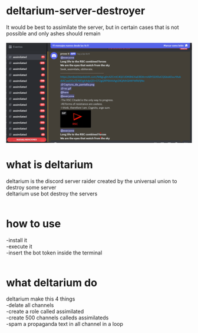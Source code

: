 # deltarium-server-destroyer<br />
It would be best to assimilate the server, but in certain cases that is not possible and only ashes should remain<br />
<br />
![screenshot](https://github.com/Porlius/deltarium-server-destroyer/blob/main/destroyed.png)
# what is deltarium<br />
deltarium is the discord server raider created by the universal union to destroy some server<br />
deltarium use bot destroy the servers<br />
<br />
# how to use<br />
-install it<br />
-execute it<br />
-insert the bot token inside the terminal<br />
<br />
# what deltarium do<br />
deltarium make this 4 things<br />
-delate all channels<br />
-create a role called assimilated<br />
-create 500 channels calleds assimilateds<br />
-spam a propaganda text in all channel in a loop<br />

